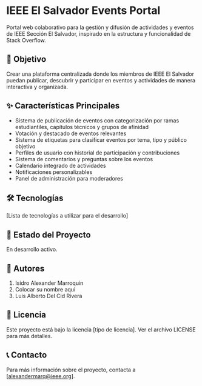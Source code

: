 # IEEE El Salvador Events Portal

Portal web colaborativo para la gestión y difusión de actividades y eventos de IEEE Sección El Salvador, inspirado en la estructura y funcionalidad de Stack Overflow.

## 🎯 Objetivo

Crear una plataforma centralizada donde los miembros de IEEE El Salvador puedan publicar, descubrir y participar en eventos y actividades de manera interactiva y organizada.

## ✨ Características Principales

- Sistema de publicación de eventos con categorización por ramas estudiantiles, capítulos técnicos y grupos de afinidad
- Votación y destacado de eventos relevantes
- Sistema de etiquetas para clasificar eventos por tema, tipo y público objetivo
- Perfiles de usuario con historial de participación y contribuciones
- Sistema de comentarios y preguntas sobre los eventos
- Calendario integrado de actividades
- Notificaciones personalizables
- Panel de administración para moderadores

## 🛠️ Tecnologías

[Lista de tecnologías a utilizar para el desarrollo]

## 🚀 Estado del Proyecto

En desarrollo activo.

## 👥 Autores

1. Isidro Alexander Marroquin
2. Colocar su nombre aquí
3. Luis Alberto Del Cid Rivera

## 📄 Licencia

Este proyecto está bajo la licencia [tipo de licencia]. Ver el archivo LICENSE para más detalles.

## 📞 Contacto

Para más información sobre el proyecto, contacta a [alexandermarq@ieee.org].
